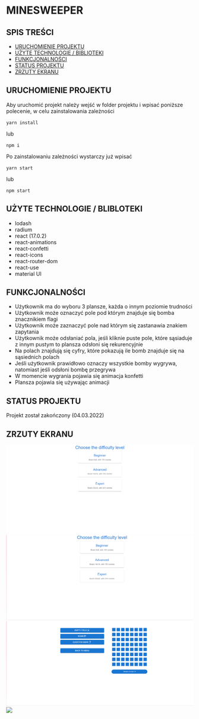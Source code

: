# MINESWEEPER

## SPIS TREŚCI

- [URUCHOMIENIE PROJEKTU](#uruchomienie-projektu)
- [UŻYTE TECHNOLOGIE / BIBLIOTEKI](#użyte-technologie-/-biblioteki)
- [FUNKCJONALNOŚCI](#funkcjonalności)
- [STATUS PROJEKTU](#status-projektu)
- [ZRZUTY EKRANU](#zrzuty-ekranu)

## URUCHOMIENIE PROJEKTU

Aby uruchomić projekt należy wejść w folder projektu i wpisać poniższe polecenie, w celu zainstalowania zależności

```
yarn install
```

lub

```
npm i
```

Po zainstalowaniu zależności wystarczy już wpisać

```
yarn start
```

lub

```
npm start
```

## UŻYTE TECHNOLOGIE / BLIBLOTEKI

- lodash
- radium
- react (17.0.2)
- react-animations
- react-confetti
- react-icons
- react-router-dom
- react-use
- material UI

## FUNKCJONALNOŚCI

- Użytkownik ma do wyboru 3 plansze, każda o innym poziomie trudności
- Użytkownik może oznaczyć pole pod którym znajduje się bomba znacznikiem flagi
- Użytkownik może zaznaczyć pole nad którym się zastanawia znakiem zapytania
- Użytkownik może odsłaniać pola, jeśli kliknie puste pole, które sąsiaduje z innym pustym to plansza odsłoni się rekurencyjnie
- Na polach znajdują się cyfry, które pokazują ile bomb znajduje się na sąsiednich polach
- Jeśli użytkownik prawidłowo oznaczy wszystkie bomby wygrywa, natomiast jeśli odsłoni bombę przegrywa
- W momencie wygrania pojawia się animacja konfetti
- Plansza pojawia się używając animacji

## STATUS PROJEKTU

Projekt został zakończony (04.03.2022)

## ZRZUTY EKRANU

<img src="./img/Zrzut ekranu 2022-03-04 022916.png"/>
<img src="./img/menu.gif"/>
<img src="./img/lose.gif"/>
<img src="./img/win.gif"/>
